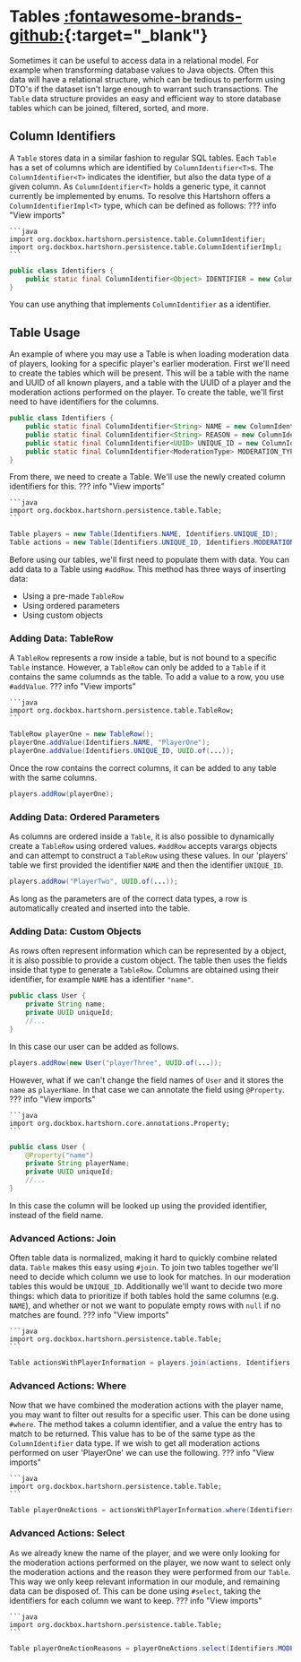 # Tables [:fontawesome-brands-github:](https://github.com/GuusLieben/Hartshorn/tree/develop/hartshorn-persistence/src/main/java/org/dockbox/hartshorn/persistence/table){:target="_blank"}

Sometimes it can be useful to access data in a relational model. For example when transforming database values to Java objects. Often this data will have a relational structure, which can be tedious to perform using DTO's if the dataset isn't large enough to warrant such transactions. The `Table` data structure provides an easy and efficient way to store database tables which can be joined, filtered, sorted, and more.

## Column Identifiers
A `Table` stores data in a similar fashion to regular SQL tables. Each `Table` has a set of columns which are identified by `ColumnIdentifier<T>`s. The `ColumnIdentifier<T>` indicates the identifier, but also the data type of a given column. As `ColumnIdentifier<T>` holds a generic type, it cannot currently be implemented by enums. To resolve this Hartshorn offers a `ColumnIdentifierImpl<T>` type, which can be defined as follows:
??? info "View imports"

    ```java
    import org.dockbox.hartshorn.persistence.table.ColumnIdentifier;
    import org.dockbox.hartshorn.persistence.table.ColumnIdentifierImpl;
    ```
```java
public class Identifiers {
    public static final ColumnIdentifier<Object> IDENTIFIER = new ColumnIdentifierImpl<>("identifier", Object.class);
}
```
You can use anything that implements `ColumnIdentifier` as a identifier.

## Table Usage
An example of where you may use a Table is when loading moderation data of players, looking for a specific player's earlier moderation. First we'll need to create the tables which will be present. This will be a table with the name and UUID of all known players, and a table with the UUID of a player and the moderation actions performed on the player. To create the table, we'll first need to have identifiers for the columns.
```java
public class Identifiers {
    public static final ColumnIdentifier<String> NAME = new ColumnIdentifierImpl<>("name", String.class);
    public static final ColumnIdentifier<String> REASON = new ColumnIdentifierImpl<>("reason", String.class);
    public static final ColumnIdentifier<UUID> UNIQUE_ID = new ColumnIdentifierImpl<>("uniqueId", UUID.class);
    public static final ColumnIdentifier<ModerationType> MODERATION_TYPE = new ColumnIdentifierImpl<>("modType", ModerationType.class);
}
```
From there, we need to create a Table. We'll use the newly created column identifiers for this.
??? info "View imports"

    ```java
    import org.dockbox.hartshorn.persistence.table.Table;
    ```
```java
Table players = new Table(Identifiers.NAME, Identifiers.UNIQUE_ID);
Table actions = new Table(Identifiers.UNIQUE_ID, Identifiers.MODERATION_TYPE, Identifiers.REASON);
```
Before using our tables, we'll first need to populate them with data. You can add data to a Table using `#addRow`. This method has three ways of inserting data:
- Using a pre-made `TableRow`
- Using ordered parameters
- Using custom objects

### Adding Data: TableRow
A `TableRow` represents a row inside a table, but is not bound to a specific `Table` instance. However, a `TableRow` can only be added to a `Table` if it contains the same columnds as the table. To add a value to a row, you use `#addValue`.
??? info "View imports"

    ```java
    import org.dockbox.hartshorn.persistence.table.TableRow;
    ```
```java
TableRow playerOne = new TableRow();
playerOne.addValue(Identifiers.NAME, "PlayerOne");
playerOne.addValue(Identifiers.UNIQUE_ID, UUID.of(...));
```
Once the row contains the correct columns, it can be added to any table with the same columns.
```java
players.addRow(playerOne);
```

### Adding Data: Ordered Parameters
As columns are ordered inside a `Table`, it is also possible to dynamically create a `TableRow` using ordered values. `#addRow` accepts varargs objects and can attempt to construct a `TableRow` using these values. In our 'players' table we first provided the identifier `NAME` and then the identifier `UNIQUE_ID`.
```java
players.addRow("PlayerTwo", UUID.of(...));
```
As long as the parameters are of the correct data types, a row is automatically created and inserted into the table.

### Adding Data: Custom Objects
As rows often represent information which can be represented by a object, it is also possible to provide a custom object. The table then uses the fields inside that type to generate a `TableRow`. Columns are obtained using their identifier, for example `NAME` has a identifier `"name"`.
```java
public class User {
    private String name;
    private UUID uniqueId;
    //...
}
```
In this case our user can be added as follows.
```java
players.addRow(new User("playerThree", UUID.of(...));
```
However, what if we can't change the field names of `User` and it stores the `name` as `playerName`. In that case we can annotate the field using `@Property`.
??? info "View imports"

    ```java
    import org.dockbox.hartshorn.core.annotations.Property;
    ```
```java
public class User {
    @Property("name")
    private String playerName;
    private UUID uniqueId;
    //...
}
```
In this case the column will be looked up using the provided identifier, instead of the field name.

### Advanced Actions: Join
Often table data is normalized, making it hard to quickly combine related data. `Table` makes this easy using `#join`. To join two tables together we'll need to decide which column we use to look for matches. In our moderation tables this would be `UNIQUE_ID`. Additionally we'll want to decide two more things: which data to prioritize if both tables hold the same columns (e.g. `NAME`), and whether or not we want to populate empty rows with `null` if no matches are found.
??? info "View imports"

    ```java
    import org.dockbox.hartshorn.persistence.table.Table;
    ```
```java
Table actionsWithPlayerInformation = players.join(actions, Identifiers.UNIQUE_ID, Merge.PREFER_ORIGINAL, true);
```

### Advanced Actions: Where
Now that we have combined the moderation actions with the player name, you may want to filter out results for a specific user. This can be done using `#where`. The method takes a column identifier, and a value the entry has to match to be returned. This value has to be of the same type as the `ColumnIdentifier` data type. If we wish to get all moderation actions performed on user 'PlayerOne' we can use the following.
??? info "View imports"

    ```java
    import org.dockbox.hartshorn.persistence.table.Table;
    ```
```java
Table playerOneActions = actionsWithPlayerInformation.where(Identifiers.NAME, "PlayerOne");
```

### Advanced Actions: Select
As we already knew the name of the player, and we were only looking for the moderation actions performed on the player, we now want to select only the moderation actions and the reason they were performed from our `Table`. This way we only keep relevant information in our module, and remaining data can be disposed of. This can be done using `#select`, taking the identifiers for each column we want to keep.
??? info "View imports"

    ```java
    import org.dockbox.hartshorn.persistence.table.Table;
    ```
```java
Table playerOneActionReasons = playerOneActions.select(Identifiers.MODERATION_TYPE, Identifiers.REASON);
```
